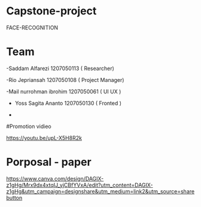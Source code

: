 # Capstone-project
FACE-RECOGNITION

# Team
-Saddam Alfarezi 1207050113 ( Researcher)

-Rio Jepriansah 1207050108 ( Project Manager)

-Mail nurrohman ibrohim 1207050061 ( UI UX )

- Yoss Sagita Ananto 1207050130 ( Fronted )

- 

#Promotion vidieo

https://youtu.be/upL-X5H8R2k

# Porposal - paper
 https://www.canva.com/design/DAGIX-z1gHg/Mrx9dx4xtqIJ_yjCBfYVxA/edit?utm_content=DAGIX-z1gHg&utm_campaign=designshare&utm_medium=link2&utm_source=sharebutton
